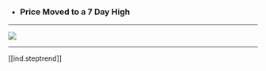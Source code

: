 
* ### Price Moved to a 7 Day High

---

![](/assets/images/2022-02-05-21-38-23.png)

---
 
[[ind.steptrend]]
